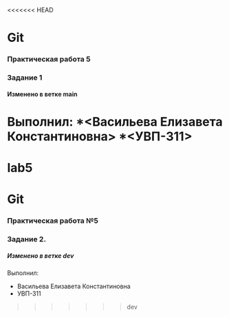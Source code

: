 <<<<<<< HEAD
# Git
### Практическая работа 5
### Задание 1
#### Изменено в ветке main

Выполнил:
*<Васильева Елизавета Константиновна>
*<УВП-311>
=======
# lab5
# Git
### Практическая работа №5
### Задание 2.
##### Изменено в ветке dev
Выполнил:
* Васильева Елизавета Константиновна
* УВП-311
>>>>>>> dev
